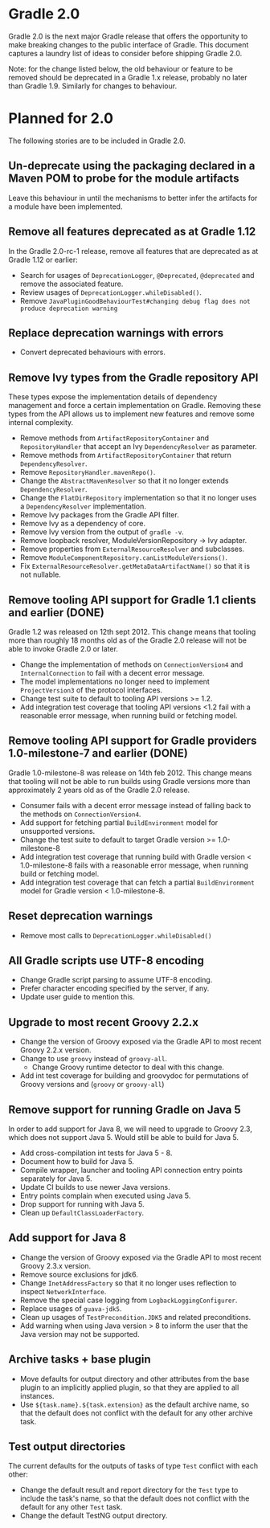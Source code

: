 # Gradle 2.0

Gradle 2.0 is the next major Gradle release that offers the opportunity to make breaking changes to the public interface of Gradle. This document captures a laundry
list of ideas to consider before shipping Gradle 2.0.

Note: for the change listed below, the old behaviour or feature to be removed should be deprecated in a Gradle 1.x release, probably no later than Gradle 1.9. Similarly
for changes to behaviour.

# Planned for 2.0

The following stories are to be included in Gradle 2.0.

## Un-deprecate using the packaging declared in a Maven POM to probe for the module artifacts

Leave this behaviour in until the mechanisms to better infer the artifacts for a module have been implemented.

## Remove all features deprecated as at Gradle 1.12

In the Gradle 2.0-rc-1 release, remove all features that are deprecated as at Gradle 1.12 or earlier:

* Search for usages of `DeprecationLogger`, `@Deprecated`, `@deprecated` and remove the associated feature.
* Review usages of `DeprecationLogger.whileDisabled()`.
* Remove `JavaPluginGoodBehaviourTest#changing debug flag does not produce deprecation warning`

## Replace deprecation warnings with errors

* Convert deprecated behaviours with errors.

## Remove Ivy types from the Gradle repository API

These types expose the implementation details of dependency management and force a certain implementation on Gradle. Removing these types from the API
allows us to implement new features and remove some internal complexity.

* Remove methods from `ArtifactRepositoryContainer` and `RepositoryHandler` that accept an Ivy `DependencyResolver` as parameter.
* Remove methods from `ArtifactRepositoryContainer` that return `DependencyResolver`.
* Remove `RepositoryHandler.mavenRepo()`.
* Change the `AbstractMavenResolver` so that it no longer extends `DependencyResolver`.
* Change the `FlatDirRepository` implementation so that it no longer uses a `DependencyResolver` implementation.
* Remove Ivy packages from the Gradle API filter.
* Remove Ivy as a dependency of core.
* Remove Ivy version from the output of `gradle -v`.
* Remove loopback resolver, ModuleVersionRepository -> Ivy adapter.
* Remove properties from `ExternalResourceResolver` and subclasses.
* Remove `ModuleComponentRepository.canListModuleVersions()`.
* Fix `ExternalResourceResolver.getMetaDataArtifactName()` so that it is not nullable.

## Remove tooling API support for Gradle 1.1 clients and earlier (DONE)

Gradle 1.2 was released on 12th sept 2012. This change means that tooling more than roughly 18 months old as of the Gradle 2.0 release
will not be able to invoke Gradle 2.0 or later.

* Change the implementation of methods on `ConnectionVersion4` and `InternalConnection` to fail with a decent error message.
* The model implementations no longer need to implement `ProjectVersion3` of the protocol interfaces.
* Change test suite to default to tooling API versions >= 1.2.
* Add integration test coverage that tooling API versions <1.2 fail with a reasonable error message, when running build or fetching model.

## Remove tooling API support for Gradle providers 1.0-milestone-7 and earlier (DONE)

Gradle 1.0-milestone-8 was release on 14th feb 2012. This change means that tooling will not be able to run builds using Gradle versions more than
approximately 2 years old as of the Gradle 2.0 release.

* Consumer fails with a decent error message instead of falling back to the methods on `ConnectionVersion4`.
* Add support for fetching partial `BuildEnvironment` model for unsupported versions.
* Change the test suite to default to target Gradle version >= 1.0-milestone-8
* Add integration test coverage that running build with Gradle version < 1.0-milestone-8 fails with a reasonable error message, when running build or fetching model.
* Add integration test coverage that can fetch a partial `BuildEnvironment` model for Gradle version < 1.0-milestone-8.

## Reset deprecation warnings

* Remove most calls to `DeprecationLogger.whileDisabled()`

## All Gradle scripts use UTF-8 encoding

* Change Gradle script parsing to assume UTF-8 encoding.
* Prefer character encoding specified by the server, if any.
* Update user guide to mention this.

## Upgrade to most recent Groovy 2.2.x

* Change the version of Groovy exposed via the Gradle API to most recent Groovy 2.2.x version.
* Change to use `groovy` instead of `groovy-all`.
    * Change Groovy runtime detector to deal with this change.
* Add int test coverage for building and groovydoc for permutations of Groovy versions and (`groovy` or `groovy-all`)

## Remove support for running Gradle on Java 5

In order to add support for Java 8, we will need to upgrade to Groovy 2.3, which does not support Java 5.
Would still be able to build for Java 5.

* Add cross-compilation int tests for Java 5 - 8.
* Document how to build for Java 5.
* Compile wrapper, launcher and tooling API connection entry points separately for Java 5.
* Update CI builds to use newer Java versions.
* Entry points complain when executed using Java 5.
* Drop support for running with Java 5.
* Clean up `DefaultClassLoaderFactory`.

## Add support for Java 8

* Change the version of Groovy exposed via the Gradle API to most recent Groovy 2.3.x version.
* Remove source exclusions for jdk6.
* Change `InetAddressFactory` so that it no longer uses reflection to inspect `NetworkInterface`.
* Remove the special case logging from `LogbackLoggingConfigurer`.
* Replace usages of `guava-jdk5`.
* Clean up usages of `TestPrecondition.JDK5` and related preconditions.
* Add warning when using Java version > 8 to inform the user that the Java version may not be supported.

## Archive tasks + base plugin

* Move defaults for output directory and other attributes from the base plugin to an implicitly applied plugin, so that they are applied to all instances.
* Use `${task.name}.${task.extension}` as the default archive name, so that the default does not conflict with the default for any other archive task.

## Test output directories

The current defaults for the outputs of tasks of type `Test` conflict with each other:

* Change the default result and report directory for the `Test` type to include the task's name, so that the default
  does not conflict with the default for any other `Test` task.
* Change the default TestNG output directory.
